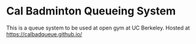# Cal Badminton Queueing System
This is a queue system to be used at open gym at UC Berkeley.
Hosted at https://calbadqueue.github.io/
